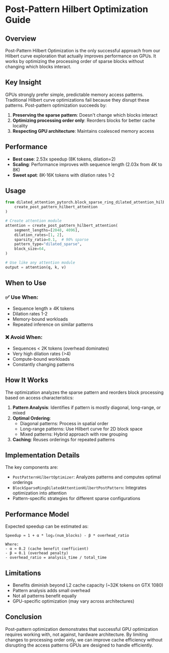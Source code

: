 # Post-Pattern Hilbert Optimization Guide

## Overview

Post-Pattern Hilbert Optimization is the only successful approach from our Hilbert curve exploration that actually improves performance on GPUs. It works by optimizing the processing order of sparse blocks without changing which blocks interact.

## Key Insight

GPUs strongly prefer simple, predictable memory access patterns. Traditional Hilbert curve optimizations fail because they disrupt these patterns. Post-pattern optimization succeeds by:

1. **Preserving the sparse pattern**: Doesn't change which blocks interact
2. **Optimizing processing order only**: Reorders blocks for better cache locality
3. **Respecting GPU architecture**: Maintains coalesced memory access

## Performance

- **Best case**: 2.53x speedup (8K tokens, dilation=2)
- **Scaling**: Performance improves with sequence length (2.03x from 4K to 8K)
- **Sweet spot**: 8K-16K tokens with dilation rates 1-2

## Usage

```python
from dilated_attention_pytorch.block_sparse_ring_dilated_attention_hilbert_post_pattern import (
    create_post_pattern_hilbert_attention
)

# Create attention module
attention = create_post_pattern_hilbert_attention(
    segment_lengths=[2048, 4096],
    dilation_rates=[1, 2],
    sparsity_ratio=0.1,  # 90% sparse
    pattern_type="dilated_sparse",
    block_size=64,
)

# Use like any attention module
output = attention(q, k, v)
```

## When to Use

### ✅ Use When:
- Sequence length ≥ 4K tokens
- Dilation rates 1-2
- Memory-bound workloads
- Repeated inference on similar patterns

### ❌ Avoid When:
- Sequences < 2K tokens (overhead dominates)
- Very high dilation rates (>4)
- Compute-bound workloads
- Constantly changing patterns

## How It Works

The optimization analyzes the sparse pattern and reorders block processing based on access characteristics:

1. **Pattern Analysis**: Identifies if pattern is mostly diagonal, long-range, or mixed
2. **Optimal Ordering**: 
   - Diagonal patterns: Process in spatial order
   - Long-range patterns: Use Hilbert curve for 2D block space
   - Mixed patterns: Hybrid approach with row grouping
3. **Caching**: Reuses orderings for repeated patterns

## Implementation Details

The key components are:

- `PostPatternHilbertOptimizer`: Analyzes patterns and computes optimal orderings
- `BlockSparseRingDilatedAttentionHilbertPostPattern`: Integrates optimization into attention
- Pattern-specific strategies for different sparse configurations

## Performance Model

Expected speedup can be estimated as:
```
Speedup ≈ 1 + α * log₂(num_blocks) - β * overhead_ratio

Where:
- α ≈ 0.2 (cache benefit coefficient)
- β ≈ 0.1 (overhead penalty)
- overhead_ratio = analysis_time / total_time
```

## Limitations

- Benefits diminish beyond L2 cache capacity (~32K tokens on GTX 1080)
- Pattern analysis adds small overhead
- Not all patterns benefit equally
- GPU-specific optimization (may vary across architectures)

## Conclusion

Post-pattern optimization demonstrates that successful GPU optimization requires working with, not against, hardware architecture. By limiting changes to processing order only, we can improve cache efficiency without disrupting the access patterns GPUs are designed to handle efficiently.